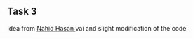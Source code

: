 ## Task 3
idea from <a href="[https://github.com/Nahid-Hassan](https://github.com/Nahid-Hassan/cseru-labs/tree/main/cryptography/03_Transposition_Cipher)">Nahid Hasan </a>vai and slight modification of the code
